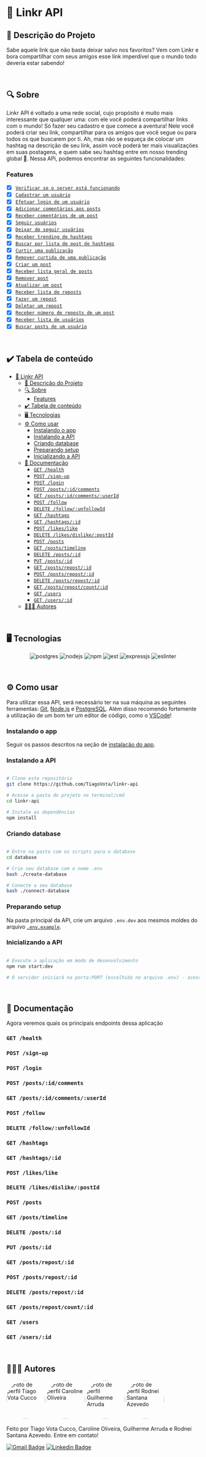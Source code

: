 # 🔗 Linkr API
## 🚀 Descrição do Projeto
Sabe aquele link que não basta deixar salvo nos favoritos? Vem com Linkr e bora compartilhar com seus amigos esse link imperdível que o mundo todo deveria estar sabendo!

<br/>


## 🔍 Sobre
Linkr API é voltado a uma rede social, cujo propósito  é muito mais interessante que qualquer uma: com ele você poderá compartilhar links com o mundo! Só fazer seu cadastro e que comece a aventura! Nele você poderá criar seu link, compartilhar para os amigos que você segue ou para todos os que buscarem por ti. Ah, mas não se esqueça de colocar um hashtag na descrição de seu link, assim você poderá ter mais visualizações em suas postagens, e quem sabe seu hashtag entre em nosso trending global 🤩. Nessa APi, podemos encontrar as seguintes funcionalidades:

### Features
- [x] [`Verificar se o server está funcionando`](#get-health)
- [x] [`Cadastrar um usuário`](#post-sign-up)
- [x] [`Efetuar login de um usuário`](#post-login)
- [x] [`Adicionar comentários aos posts`](#post-postsidcomments)
- [x] [`Receber comentários de um post`](#get-postsidcommentsuserid)
- [x] [`Seguir usuários`](#post-follow)
- [x] [`Deixar de seguir usuários`](#delete-followunfollowid)
- [x] [`Receber trending de hashtags`](#get-hashtags)
- [x] [`Buscar por lista de post de hashtags`](#get-hashtagsid)
- [x] [`Curtir uma publicação`](#post-likeslike)
- [x] [`Remover curtida de uma publicação`](#delete-likesdislikepostid)
- [x] [`Criar um post`](#post-posts)
- [x] [`Receber lista geral de posts`](#get-poststimeline)
- [x] [`Remover post`](#delete-postsid)
- [x] [`Atualizar um post`](#put-postsid)
- [x] [`Receber lista de reposts`](#get-postsrepostid)
- [x] [`Fazer um repost`](#post-postsrepostid)
- [x] [`Deletar um repost`](#delete-postsrepostid)
- [x] [`Receber número de reposts de um post`](#get-postsrepostcountid)
- [x] [`Receber lista de usuários`](#get-users)
- [x] [`Buscar posts de um usuário`](#get-usersid)

<br/>


## ✔️ Tabela de conteúdo
<!--ts-->
- [🔗 Linkr API](#-linkr-api)
	- [🚀 Descrição do Projeto](#-descrição-do-projeto)
	- [🔍 Sobre](#-sobre)
		- [Features](#features)
	- [✔️ Tabela de conteúdo](#️-tabela-de-conteúdo)
	- [🖥 Tecnologias](#-tecnologias)
	- [⚙ Como usar](#-como-usar)
		- [Instalando o app](#instalando-o-app)
		- [Instalando a API](#instalando-a-api)
		- [Criando database](#criando-database)
		- [Preparando setup](#preparando-setup)
		- [Inicializando a API](#inicializando-a-api)
	- [📜 Documentação](#-documentação)
		- [`GET /health`](#get-health)
		- [`POST /sign-up`](#post-sign-up)
		- [`POST /login`](#post-login)
		- [`POST /posts/:id/comments`](#post-postsidcomments)
		- [`GET /posts/:id/comments/:userId`](#get-postsidcommentsuserid)
		- [`POST /follow`](#post-follow)
		- [`DELETE /follow/:unfollowId`](#delete-followunfollowid)
		- [`GET /hashtags`](#get-hashtags)
		- [`GET /hashtags/:id`](#get-hashtagsid)
		- [`POST /likes/like`](#post-likeslike)
		- [`DELETE /likes/dislike/:postId`](#delete-likesdislikepostid)
		- [`POST /posts`](#post-posts)
		- [`GET /posts/timeline`](#get-poststimeline)
		- [`DELETE /posts/:id`](#delete-postsid)
		- [`PUT /posts/:id`](#put-postsid)
		- [`GET /posts/repost/:id`](#get-postsrepostid)
		- [`POST /posts/repost/:id`](#post-postsrepostid)
		- [`DELETE /posts/repost/:id`](#delete-postsrepostid)
		- [`GET /posts/repost/count/:id`](#get-postsrepostcountid)
		- [`GET /users`](#get-users)
		- [`GET /users/:id`](#get-usersid)
	- [👨🏼‍💻 Autores](#-autores)
<!--te-->

<br/>


## 🖥 Tecnologias
<p align="center">
  <img alt="postgres" src="https://img.shields.io/badge/PostgreSQL-316192?style=for-the-badge&logo=postgresql&logoColor=white"/>
  <img alt="nodejs" src="https://img.shields.io/badge/Node.js-339933?style=for-the-badge&logo=nodedotjs&logoColor=white"/>
  <img alt="npm" src="https://img.shields.io/badge/npm-CB3837?style=for-the-badge&logo=npm&logoColor=white"/>
  <img alt="jest" src="https://img.shields.io/badge/Jest-C21325?style=for-the-badge&logo=jest&logoColor=white"/>
  <img alt="expressjs" src="https://img.shields.io/badge/Express.js-000000?style=for-the-badge&logo=express&logoColor=white"/>
  <img alt="eslinter" src="https://img.shields.io/badge/eslint-3A33D1?style=for-the-badge&logo=eslint&logoColor=white"/>
</p>

<br/>


## ⚙ Como usar

Para utilizar essa API, será necessário ter na sua máquina as seguintes ferramentas:
[Git](https://git-scm.com), [Node.js](https://nodejs.org/en/) e [PostgreSQL](https://www.postgresql.org/). 
Além disso recomendo fortemente a utilização de um bom ter um editor de código, como o [VSCode](https://code.visualstudio.com/)!


### Instalando o app
Seguir os passos descritos na seção de [instalação do app](https://github.com/TiagoVota/linkr/blob/main/README.md).

### Instalando a API
```bash

# Clone este repositório
git clone https://github.com/TiagoVota/linkr-api

# Acesse a pasta do projeto no terminal/cmd
cd linkr-api

# Instale as dependências
npm install

```

### Criando database

```bash

# Entre na pasta com os scripts para o database
cd database

# Crie seu database com o nome .env
bash ./create-database

# Conecte a seu database
bash ./connect-database

```

### Preparando setup
Na pasta principal da API, crie um arquivo `.env.dev` aos mesmos moldes do arquivo [`.env.example`](https://github.com/TiagoVota/linkr-api/blob/main/.env.example).

### Inicializando a API
```bash

# Execute a aplicação em modo de desenvolvimento
npm run start:dev

# O servidor iniciará na porta:PORT (escolhida no arquivo .env) - acesse http://localhost:PORT 

```

<br/>


## 📜 Documentação
Agora veremos quais os principais endpoints dessa aplicação

### `GET /health`

### `POST /sign-up`

### `POST /login`

### `POST /posts/:id/comments`

### `GET /posts/:id/comments/:userId`

### `POST /follow`

### `DELETE /follow/:unfollowId`

### `GET /hashtags`

### `GET /hashtags/:id`

### `POST /likes/like`

### `DELETE /likes/dislike/:postId`

### `POST /posts`

### `GET /posts/timeline`

### `DELETE /posts/:id`

### `PUT /posts/:id`

### `GET /posts/repost/:id`

### `POST /posts/repost/:id`

### `DELETE /posts/repost/:id`

### `GET /posts/repost/count/:id`

### `GET /users`

### `GET /users/:id`

<br/>


## 👨🏼‍💻 Autores
<img style="border-radius: 50%;" src="https://avatars.githubusercontent.com/u/56308226?v=4" width="100px;" alt="Foto de perfil Tiago Vota Cucco"/>
<img style="border-radius: 50%;" src="https://avatars.githubusercontent.com/u/93656802?v=4" width="100px;" alt="Foto de perfil Caroline Oliveira"/>
<img style="border-radius: 50%;" src="https://avatars.githubusercontent.com/u/93676210?v=4" width="100px;" alt="Foto de perfil Guilherme Arruda"/>
<img style="border-radius: 50%;" src="https://avatars.githubusercontent.com/u/93785626?v=4" width="100px;" alt="Foto de perfil Rodnei Santana Azevedo"/>

Feito por Tiago Vota Cucco, Caroline Oliveira, Guilherme Arruda e 
Rodnei Santana Azevedo. Entre em contato!

[![Gmail Badge](https://img.shields.io/badge/-tiagovotacucco@gmail.com-c14438?style=flat&logo=Gmail&logoColor=white&link=mailto:tiagovotacucco@gmail.com)](mailto:tiagovotacucco@gmail.com)
[![Linkedin Badge](https://img.shields.io/badge/-Tiago-Vota?style=flat&logo=Linkedin&logoColor=white&color=blue&link=https://www.linkedin.com/in/tiago-vota-cucco)](https://www.linkedin.com/in/tiago-vota-cucco) 

<br/><br/>
